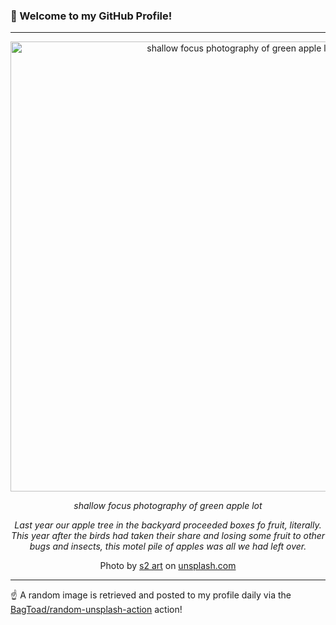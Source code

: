 ### 👋 Welcome to my GitHub Profile!

----

<div align="center">
  <img width="720" src="https://images.unsplash.com/photo-1521936528360-8ac78c79e133?crop=entropy&cs=tinysrgb&fit=max&fm=jpg&ixid=M3w1NTI0OTR8MHwxfHJhbmRvbXx8fHx8fHx8fDE3Mjc2NzY3OTJ8&ixlib=rb-4.0.3&q=80&w=1080" alt="shallow focus photography of green apple lot">
  
  <em>shallow focus photography of green apple lot</em>
  
  <em>Last year our apple tree in the backyard proceeded boxes fo fruit, literally. This year after the birds had taken their share and losing some fruit to other bugs and insects, this motel pile of apples was all we had left over.</em>
  
  Photo by [s2 art](https://www.flickr.com/photos/s2art/albums) on [unsplash.com](https://unsplash.com/)
</div>

----

☝️ A random image is retrieved and posted to my profile daily via the [BagToad/random-unsplash-action](https://github.com/BagToad/random-unsplash-action) action!
